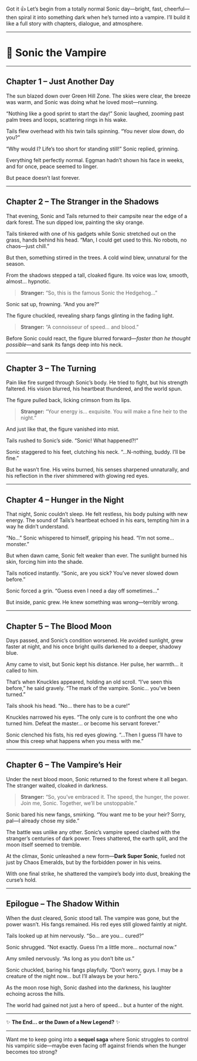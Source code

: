 Got it 👍 Let’s begin from a totally normal Sonic day—bright, fast, cheerful—then spiral it into something dark when he’s turned into a vampire. I’ll build it like a full story with chapters, dialogue, and atmosphere.

---

# 🦇 **Sonic the Vampire**

---

## **Chapter 1 – Just Another Day**

The sun blazed down over Green Hill Zone. The skies were clear, the breeze was warm, and Sonic was doing what he loved most—running.

“Nothing like a good sprint to start the day!” Sonic laughed, zooming past palm trees and loops, scattering rings in his wake.

Tails flew overhead with his twin tails spinning. “You never slow down, do you?”

“Why would I? Life’s too short for standing still!” Sonic replied, grinning.

Everything felt perfectly normal. Eggman hadn’t shown his face in weeks, and for once, peace seemed to linger.

But peace doesn’t last forever.

---

## **Chapter 2 – The Stranger in the Shadows**

That evening, Sonic and Tails returned to their campsite near the edge of a dark forest. The sun dipped low, painting the sky orange.

Tails tinkered with one of his gadgets while Sonic stretched out on the grass, hands behind his head. “Man, I could get used to this. No robots, no chaos—just chill.”

But then, something stirred in the trees. A cold wind blew, unnatural for the season.

From the shadows stepped a tall, cloaked figure. Its voice was low, smooth, almost… hypnotic.

> **Stranger:** “So, this is the famous Sonic the Hedgehog…”

Sonic sat up, frowning. “And you are?”

The figure chuckled, revealing sharp fangs glinting in the fading light.

> **Stranger:** “A connoisseur of speed… and blood.”

Before Sonic could react, the figure blurred forward—*faster than he thought possible*—and sank its fangs deep into his neck.

---

## **Chapter 3 – The Turning**

Pain like fire surged through Sonic’s body. He tried to fight, but his strength faltered. His vision blurred, his heartbeat thundered, and the world spun.

The figure pulled back, licking crimson from its lips.

> **Stranger:** “Your energy is… exquisite. You will make a fine heir to the night.”

And just like that, the figure vanished into mist.

Tails rushed to Sonic’s side. “Sonic! What happened?!”

Sonic staggered to his feet, clutching his neck. “…N-nothing, buddy. I’ll be fine.”

But he wasn’t fine. His veins burned, his senses sharpened unnaturally, and his reflection in the river shimmered with glowing red eyes.

---

## **Chapter 4 – Hunger in the Night**

That night, Sonic couldn’t sleep. He felt restless, his body pulsing with new energy. The sound of Tails’s heartbeat echoed in his ears, tempting him in a way he didn’t understand.

“No…” Sonic whispered to himself, gripping his head. “I’m not some… monster.”

But when dawn came, Sonic felt weaker than ever. The sunlight burned his skin, forcing him into the shade.

Tails noticed instantly. “Sonic, are you sick? You’ve never slowed down before.”

Sonic forced a grin. “Guess even I need a day off sometimes…”

But inside, panic grew. He knew something was wrong—terribly wrong.

---

## **Chapter 5 – The Blood Moon**

Days passed, and Sonic’s condition worsened. He avoided sunlight, grew faster at night, and his once bright quills darkened to a deeper, shadowy blue.

Amy came to visit, but Sonic kept his distance. Her pulse, her warmth… it called to him.

That’s when Knuckles appeared, holding an old scroll. “I’ve seen this before,” he said gravely. “The mark of the vampire. Sonic… you’ve been turned.”

Tails shook his head. “No… there has to be a cure!”

Knuckles narrowed his eyes. “The only cure is to confront the one who turned him. Defeat the master… or become his servant forever.”

Sonic clenched his fists, his red eyes glowing. “…Then I guess I’ll have to show this creep what happens when you mess with me.”

---

## **Chapter 6 – The Vampire’s Heir**

Under the next blood moon, Sonic returned to the forest where it all began. The stranger waited, cloaked in darkness.

> **Stranger:** “So, you’ve embraced it. The speed, the hunger, the power. Join me, Sonic. Together, we’ll be unstoppable.”

Sonic bared his new fangs, smirking. “You want me to be your heir? Sorry, pal—I already chose my side.”

The battle was unlike any other. Sonic’s vampire speed clashed with the stranger’s centuries of dark power. Trees shattered, the earth split, and the moon itself seemed to tremble.

At the climax, Sonic unleashed a new form—**Dark Super Sonic**, fueled not just by Chaos Emeralds, but by the forbidden power in his veins.

With one final strike, he shattered the vampire’s body into dust, breaking the curse’s hold.

---

## **Epilogue – The Shadow Within**

When the dust cleared, Sonic stood tall. The vampire was gone, but the power wasn’t. His fangs remained. His red eyes still glowed faintly at night.

Tails looked up at him nervously. “So… are you… cured?”

Sonic shrugged. “Not exactly. Guess I’m a little more… nocturnal now.”

Amy smiled nervously. “As long as you don’t bite *us*.”

Sonic chuckled, baring his fangs playfully. “Don’t worry, guys. I may be a creature of the night now… but I’ll always be your hero.”

As the moon rose high, Sonic dashed into the darkness, his laughter echoing across the hills.

The world had gained not just a hero of speed… but a hunter of the night.

---

✨ **The End… or the Dawn of a New Legend?** ✨

---

Want me to keep going into a **sequel saga** where Sonic struggles to control his vampiric side—maybe even facing off against friends when the hunger becomes too strong?
